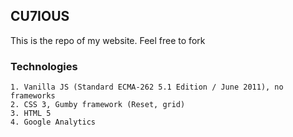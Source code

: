 ## CU7IOUS

This is the repo of my website. Feel free to fork

### Technologies
```
1. Vanilla JS (Standard ECMA-262 5.1 Edition / June 2011), no frameworks
2. CSS 3, Gumby framework (Reset, grid)
3. HTML 5
4. Google Analytics
```
